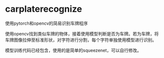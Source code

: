 # carplaterecognize
使用pytorch和opencv的简易识别车牌程序

使用opencv找到类似车牌的物体，接着使用模型判断是否为车牌。若为车牌，将车牌图像拉伸至标准形状，对字符进行分割，每个字符单独使用模型进行识别。

模型训练代码已经包含，使用的是简单的squeezenet，可以自行修改。
